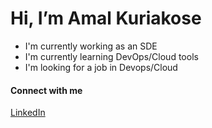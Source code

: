 # Hi, I’m Amal Kuriakose

* I'm currently working as an SDE
* I'm currently learning DevOps/Cloud tools
* I'm looking for a job in Devops/Cloud

#### Connect with me
[LinkedIn](https://linkedin.com/in/amal-kuriakose-457b0916a)
